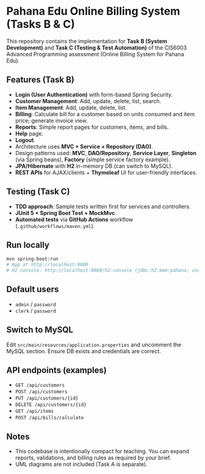 # Pahana Edu Online Billing System (Tasks B & C)

This repository contains the implementation for **Task B (System Development)** and **Task C (Testing & Test Automation)** of the CIS6003 Advanced Programming assessment (Online Billing System for Pahana Edu).

## Features (Task B)
- **Login (User Authentication)** with form-based Spring Security.
- **Customer Management**: Add, update, delete, list, search.
- **Item Management**: Add, update, delete, list.
- **Billing**: Calculate bill for a customer based on units consumed and item price; generate invoice view.
- **Reports**: Simple report pages for customers, items, and bills.
- **Help** page.
- **Logout**.
- Architecture uses **MVC + Service + Repository (DAO)**.
- Design patterns used: **MVC**, **DAO/Repository**, **Service Layer**, **Singleton** (via Spring beans), **Factory** (simple service factory example).
- **JPA/Hibernate** with **H2** in-memory DB (can switch to MySQL).
- **REST APIs** for AJAX/clients + **Thymeleaf** UI for user-friendly interfaces.

## Testing (Task C)
- **TDD approach**: Sample tests written first for services and controllers.
- **JUnit 5 + Spring Boot Test + MockMvc**.
- **Automated tests** via **GitHub Actions** workflow (`.github/workflows/maven.yml`).

## Run locally
```bash
mvn spring-boot:run
# App at http://localhost:8080
# H2 console: http://localhost:8080/h2-console (jdbc:h2:mem:pahana; user: sa; no password)
```

## Default users
- `admin` / `password`
- `clerk` / `password`

## Switch to MySQL
Edit `src/main/resources/application.properties` and uncomment the MySQL section. Ensure DB exists and credentials are correct.

## API endpoints (examples)
- `GET /api/customers`
- `POST /api/customers`
- `PUT /api/customers/{id}`
- `DELETE /api/customers/{id}`
- `GET /api/items`
- `POST /api/bills/calculate`

## Notes
- This codebase is intentionally compact for teaching. You can expand reports, validations, and billing rules as required by your brief.
- UML diagrams are not included (Task A is separate).

